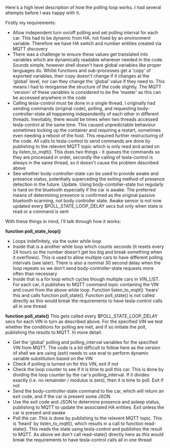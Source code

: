 Here's a high level description of how the polling loop works. I had several attempts before I was happy with it. 

Firstly my requirements: 
 - Allow independent turn on/off polling and set polling interval for each car. This had to be dynamic from HA, not fixed by an environment variable. Therefore we have HA switch and number entities created via MQTT discovery
 - There was a challenge to ensure these values get translated into variables which are dynamically readable wherever needed in the code. Sounds simple, however shell doesn't have global variables like proper languages do. Whilst functions and sub-processes get a 'copy' of exported variables, their copy doesn't change if it changes at the 'global' level, nor can they change the 'global' value if they need to. This means I had to reorganise the structure of the code slightly. The MQTT 'version' of these variables is considered to be the 'master' as this can be accessed anywhere in the code
 - Calling tesla-control must be done in a single thread. I originally had sending commands (original code), polling, and requesting body-controller-state all happening independently of each other in different threads. Inevitably, there would be times when two threads accessed tesla-control at the same time. This caused unpredictable behaviour sometimes locking up the container and requiring a restart, sometimes even needing a reboot of the host. This required further restructuring of the code. All calls to tesla-control to send commands are done by publishing to the relevent MQTT topic which is only read and acted on by listen_to_mqtt(). This does two things - it queues the commands so they are processed in order, secondly the calling of tesla-control is always in the same thread, so it doesn't cause the problem described above
 - See whether body-controller-state can be used to provide awake and presence status, potentially superceding the exiting method of presence detection in the future. Update. Using body-contoller-state too regularly is hard on the bluetooth especially if the car is awake. The preferred means of determining presence is confirmed as the original passive bluetooth scanning, not body controller state. Awake sensor is not now updated every $POLL_STATE_LOOP_DELAY secs but only when state is read or a command is sent

With these things in mind, I'll talk through how it works:

**function poll_state_loop()** 
 - Loops indefinitely, via the outer while loop
 - Inside that is a another while loop which counts seconds (it resets every 24 hours so the number doesn't get too big and break something when it overflows). This is used to allow multiple cars to have different polling intervals (see later). There is also a nominal 30 second delay when the loop repeats so we don't send body-controller-state requests more often than necessary
 - Inside that is a for loop which cycles though multiple cars in VIN_LIST. For each car, it publishes to MQTT command topic containing the VIN and count from the above while loop.  Function listen_to_mqtt() 'hears' this and calls function poll_state(). Function poll_state() is not called directly as this would break the requirements to have tesla-control calls all in one thread

**function poll_state()**
This gets called every $POLL_STATE_LOOP_DELAY secs for each VIN in turn as described above. For the specified VIN we test whether the conditions for polling are met, and if so initiate the poll, publishing the results to MQTT. In more detail:
 - Get the 'global' polling and polling_interval variables for the specified VIN from MQTT. The code is a bit difficult to follow here as the version of shell we are using (ash) needs to use eval to perform dynamic variable substitution based on the VIN
 - Check if polling is turned on for this VIN, exit if not
 - Check the loop counter to see if it is time to poll this car. This is done by dividing the loop counter by the car's polling_interval. If it divides exactly (i.e. no remainder / modulus is zero), then it is time to poll. Exit if not
 - Send the body-controller-state command to the car, which will return an exit code, and if the car is present some JSON
 - Use the exit code and JSON to determine presence and asleep status, publishing to MQTT to update the associated HA entities. Exit unless the car is present and awake
 - Poll the car. This is done by publishing to the relevent MQTT topic. This is 'heard' by listen_to_mqtt(), which results in a call to function read-state(). This reads the state using tesla-control and publishes the result to MQTT. As above we don't call read-state() directly here as this would break the requirements to have tesla-control calls all in one thread

